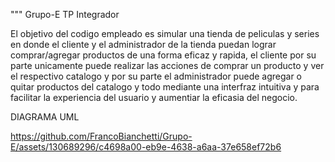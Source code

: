 """ Grupo-E
TP Integrador

El objetivo del codigo empleado es simular una tienda de peliculas y series en donde el cliente y el administrador de la tienda
puedan lograr comprar/agregar productos de una forma eficaz y rapida, el cliente por su parte unicamente puede realizar las acciones de
comprar un producto y ver el respectivo catalogo y por su parte el administrador puede agregar o quitar productos del catalogo  y todo
mediante una interfraz intuitiva y para facilitar la experiencia del usuario y aumentiar la eficasia del negocio.


DIAGRAMA UML

https://github.com/FrancoBianchetti/Grupo-E/assets/130689296/c4698a00-eb9e-4638-a6aa-37e658ef72b6
